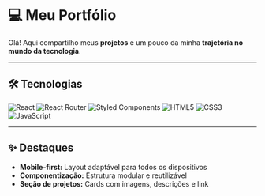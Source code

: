 # 💻 Meu Portfólio

Olá! Aqui compartilho meus **projetos** e um pouco da minha **trajetória no mundo da tecnologia**.  

---

## 🛠 Tecnologias
![React](https://img.shields.io/badge/React-20232A?style=for-the-badge&logo=react&logoColor=61DAFB)
![React Router](https://img.shields.io/badge/React_Router-CA4245?style=for-the-badge&logo=react-router&logoColor=white)
![Styled Components](https://img.shields.io/badge/Styled--Components-DB7093?style=for-the-badge&logo=styled-components&logoColor=white)
![HTML5](https://img.shields.io/badge/HTML5-E34F26?style=for-the-badge&logo=html5&logoColor=white)
![CSS3](https://img.shields.io/badge/CSS3-1572B6?style=for-the-badge&logo=css3&logoColor=white)
![JavaScript](https://img.shields.io/badge/JavaScript-F7DF1E?style=for-the-badge&logo=javascript&logoColor=black)

---

## ✨ Destaques
- **Mobile-first:** Layout adaptável para todos os dispositivos  
- **Componentização:** Estrutura modular e reutilizável  
- **Seção de projetos:** Cards com imagens, descrições e link
